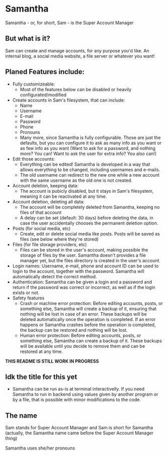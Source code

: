 # Samantha
Samantha - or, for short, Sam - is the Super Account Manager

## But what is it?
Sam can create and manage accounts, for any purpose you'd like. An internal blog, a social media website, a file server or whatever you want!

## Planed Features include:
- Fully customizeable:
    - Most of the features below can be disabled or heavily configurated/modified
- Create accounts in Sam's filesystem, that can include:
    - Name
    - Username
    - E-mail
    - Password
    - Phone
    - Pronouns
    - Many more, since Samantha is fully configurable. Those are just the defaults, but you can configure it to ask as many info as you want or as few info as you want (Want to ask for a password, and nothing more? You can! Want to ask the user for extra info? You also can!)
- Edit those accounts:
    - Everything can be edited! Samantha is developed in a way that allows everything to be changed, including usernames and e-mails.
    - The old username can redirect to the new one while a new account with the same username  as the old one is not created.
- Account deletion, keeping data:
    - The account is pubicly disabled, but it stays in Sam's filesystem, meaning it can be reactivated at any time.
- Account deletion, deleting all data:
    - The account will be completely deleted from Samantha, keeping no files of that account
    - A delay can be set (default: 30 days) before deleting the data, in case the user accidentally chooses the permanent deletion option.
- Posts (for social media, etc)
    - Create, edit or delete social media like posts. Posts will be saved as files (see below where they're stored)
- Files (for file storage providers, etc)
    - Files can be stored in the user's account, making possible the storage of files by the user. Samantha doesn't provides a file manager yet, but the files directory is created in the user's account.
- Login names: Username, e-mail, phone and account ID can be used to login to the account, together with the password. Samantha will automatically detect the correct method.
- Authentication: Samantha can be given a login and a password and return if the password was correct or incorrect, as well as if the login exists or not.
- Safety features
    - Crash or machine error protection: Before editing accounts, posts, or something else, Samantha will create a backup of it, ensuring that nothing will be lost in case of an error. These backups will be deleted automatically once the operation is completed. If an error happens or Samantha crashes before the operation is completed, the backup can be restored and nothing will be lost.
    - Human error protection: Before editing accounts, posts, or something else, Samantha can create a backup of it. These backups will be available until you decide to remove them and can be restored at any time.


**THIS README IS STILL WORK IN PROGRESS**

## Idk the title for this yet
- Samantha can be run as-is at terminal interactivelly. If you need Samantha to run in backend using values given by another program or by a file, that is possible with minor modifications to the code. 

## The name
Sam stands for Super Account Manager and Sam is short for Samantha (actually, the Samantha name came before the Super Account Manager thing)

Samantha uses she/her pronouns

